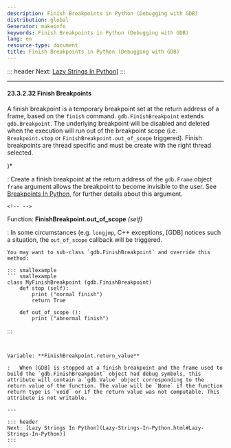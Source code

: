 ```yaml
---
description: Finish Breakpoints in Python (Debugging with GDB)
distribution: global
Generator: makeinfo
keywords: Finish Breakpoints in Python (Debugging with GDB)
lang: en
resource-type: document
title: Finish Breakpoints in Python (Debugging with GDB)
---
```

::: header
Next: [Lazy Strings In Python](Lazy-Strings-In-Python.html#Lazy-Strings-In-Python)]
:::

---

#### 23.3.2.32 Finish Breakpoints

A finish breakpoint is a temporary breakpoint set at the return address of a frame, based on the `finish` command. `gdb.FinishBreakpoint` extends `gdb.Breakpoint`. The underlying breakpoint will be disabled and deleted when the execution will run out of the breakpoint scope (i.e. `Breakpoint.stop` or `FinishBreakpoint.out_of_scope` triggered). Finish breakpoints are thread specific and must be create with the right thread selected.

)*

:   Create a finish breakpoint at the return address of the `gdb.Frame` object `frame` argument allows the breakpoint to become invisible to the user. See [Breakpoints In Python](Breakpoints-In-Python.html#Breakpoints-In-Python), for further details about this argument.

```
<!-- -->
```

Function: **FinishBreakpoint.out_of_scope** *(self)*

:   In some circumstances (e.g. `longjmp`, C++ exceptions, [GDB] notices such a situation, the `out_of_scope` callback will be triggered.

```
You may want to sub-class `gdb.FinishBreakpoint` and override this method:

::: smallexample
``` smallexample
class MyFinishBreakpoint (gdb.FinishBreakpoint)
    def stop (self):
        print ("normal finish")
        return True
    
    def out_of_scope ():
        print ("abnormal finish")
```

:::

```

```

<!-- -->

```

Variable: **FinishBreakpoint.return_value**

:   When [GDB] is stopped at a finish breakpoint and the frame used to build the `gdb.FinishBreakpoint` object had debug symbols, this attribute will contain a `gdb.Value` object corresponding to the return value of the function. The value will be `None` if the function return type is `void` or if the return value was not computable. This attribute is not writable.

---

::: header
Next: [Lazy Strings In Python](Lazy-Strings-In-Python.html#Lazy-Strings-In-Python)]
:::
```
